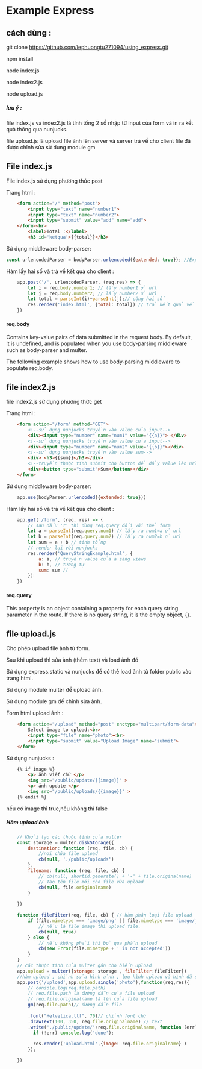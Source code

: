 # Example Express
## cách dùng : 
git clone https://github.com/lephuongtu271094/using_express.git

npm install

node index.js

node index2.js

node upload.js

##### lưu ý : 
file index.js và index2.js là tính tổng 2 số nhập từ input của form và in ra kết quả thông qua nunjucks.

file upload.js là upload file ảnh lên server và server trả về cho client file đã được chỉnh sửa sử dung module gm

## File index.js

File index.js sử dụng phương thức post 

Trang html :
```html
    <form action="/" method="post">
        <input type="text" name="number1">
        <input type="text" name="number2">
        <input type="submit" value="add" name="add"> 
    </form><br>
        <label>Total :</label>
        <h3 id='ketqua'>{{total}}</h3>
```
Sử dụng middleware body-parser:

```javascript
const urlencodedParser = bodyParser.urlencoded({extended: true}); //Express route-specific
```
Hàm lấy hai số và trả về kết quả cho client :
```javascript
    app.post('/', urlencodedParser, (req,res) => {
        let i = req.body.number1; // lấy number1 ở url
        let j = req.body.number2; // lấy number2 ở url
        let total = parseInt(i)+parseInt(j);// cộng hai số
	    res.render('index.html', {total: total}) // trả kết quả về client
    })

```
#### req.body
Contains key-value pairs of data submitted in the request body. By default, it is undefined, and is populated when you use body-parsing middleware such as body-parser and multer.

The following example shows how to use body-parsing middleware to populate req.body.

## file index2.js
file index2.js sử dụng phương thức get

Trang html :
```html
    <form action="/form" method="GET">
        <!--sử dụng nunjucks truyền vào value của input-->
        <div><input type="number" name="num1" value="{{a}}"> </div>
        <!--sử dụng nunjucks truyền vào value của input-->
        <div><input type="number" name="num2" value="{{b}}"></div>
        <!--sử dụng nunjucks truyền vào value sum-->
        <div> <h3>{{sum}}</h3></div>
        <!--truyền thuộc tính submit cho button để đẩy value lên url-->
        <div><button type="submit">Sum</button></div>
    </form>
```
Sử dụng middleware body-parser:

```javascript
    app.use(bodyParser.urlencoded({extended: true}))
```
Hàm lấy hai số và trả về kết quả cho client :
```javascript
    app.get('/form', (req, res) => {
        // sau dấu '?' thì dùng req.query đối với thẻ form
        let a = parseInt(req.query.num1) // lấy ra num1=a ở url
        let b = parseInt(req.query.num2) // lấy ra num2=b ở url
        let sum = a + b // tính tổng
        // render lại với nunjucks
        res.render('QueryStringExample.html', {
            a: a, // truyền value của a sang views
            b: b, // tương tự
            sum: sum //
        })
    })
```
#### req.query
This property is an object containing a property for each query string parameter in the route. If there is no query string, it is the empty object, {}.


## file upload.js

Cho phép upload file ảnh từ form.

Sau khi upload thì sửa ảnh (thêm text) và load ảnh đó

Sử dụng express.static và nunjucks để có thể load ảnh từ folder public vào trang html.

Sử dụng module multer để upload ảnh.

Sử dụng module gm để chỉnh sửa ảnh.

Form html upload ảnh : 
```html
    <form action="/upload" method="post" enctype="multipart/form-data">
        Select image to upload:<br>
        <input type="file" name="photo"><br>
        <input type="submit" value="Upload Image" name="submit">
    </form>
```
Sử dụng nunjucks : 
```html
    {% if image %}
        <p> ảnh viết chữ </p>
        <img src="/public/update/{{image}}" >
        <p> ảnh update </p>
        <img src="/public/uploads/{{image}}" >
    {% endif %}
```
nếu có image thì true,nếu không thì false

##### Hàm upload ảnh
```javascript
    // Khởi tạo các thuộc tính của multer
    const storage = multer.diskStorage({
        destination: function (req, file, cb) {
            //nơi chứa file upload
            cb(null, './public/uploads')
        },
        filename: function (req, file, cb) {
            // cb(null, shortid.generate() + '-' + file.originalname)
            // Tạo tên file mới cho file vừa upload
            cb(null, file.originalname)
        }
    
    })

    function fileFilter(req, file, cb) { // hàm phân loại file upload
        if (file.mimetype === 'image/png' || file.mimetype === 'image/jpg' || file.mimetype === 'image/jpeg') { // nếu là đuôi png,jpg,jpeg
            // nếu là file image thì upload file.
            cb(null, true)
        } else {
            // nếu không phải thì bỏ qua phần upload
            cb(new Error(file.mimetype + ' is not accepted'))
        }
    }
    // các thuộc tính của multer gán cho biến upload
    app.upload = multer({storage: storage , fileFilter:fileFilter})
    //hàm upload , chỉnh sửa hình ảnh , lưu hình upload và hình đã sửa ,
    app.post('/upload',app.upload.single('photo'),function(req,res){
	    // console.log(req.file.path)
        // req.file.path là đường dẫn của file upload
        // req.file.originalname là tên của file upload
        gm(req.file.path)// đường dẫn file
    
        .font("Helvetica.ttf", 70)// chỉnh font chữ
        .drawText(100, 350, req.file.originalname) // text
        .write('./public/update/'+req.file.originalname, function (err) { // viết ra file mới đã sửa cho vào folder update
          if (!err) console.log('done');
    
          res.render('upload.html',{image: req.file.originalname} )
        });

    })

```
